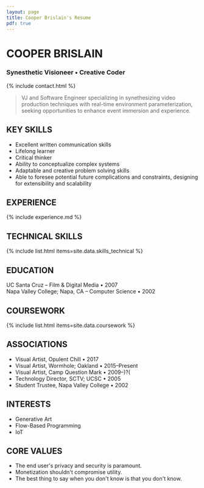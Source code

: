 ```yaml
---
layout: page
title: Cooper Brislain's Resume
pdf: true
---
```

# COOPER BRISLAIN
### Synesthetic Visioneer • Creative Coder

{% include contact.html %}

> VJ and Software Engineer specializing in synethesizing video production techniques with real-time environment parameterization, seeking opportunities to enhance event immersion and experience. 

## KEY SKILLS

* Excellent written communication skills  
* Lifelong learner  
* Critical thinker  
* Ability to conceptualize complex systems  
* Adaptable and creative problem solving skills
* Able to foresee potential future complications and constraints, 
  designing for extensibility and scalability

## EXPERIENCE 

{% include experience.md %}

## TECHNICAL SKILLS

{% include list.html items=site.data.skills_technical %}

## EDUCATION

UC Santa Cruz – Film & Digital Media • 2007  
Napa Valley College; Napa, CA – Computer Science • 2002

## COURSEWORK

{% include list.html items=site.data.coursework %}

## ASSOCIATIONS

- Visual Artist, Opulent Chill • 2017
- Visual Artist, Wormhole; Oakland • 2015–Present
- Visual Artist, Camp Question Mark • 2009–)?( 
- Technology Director, SCTV; UCSC • 2005
- Student Trustee, Napa Valley College • 2002

## INTERESTS

- Generative Art
- Flow-Based Programming
- IoT

## CORE VALUES

* The end user's privacy and security is paramount. 
* Monetization shouldn't compromise utility.
* The best thing to say when you don't know is that you don't know.
